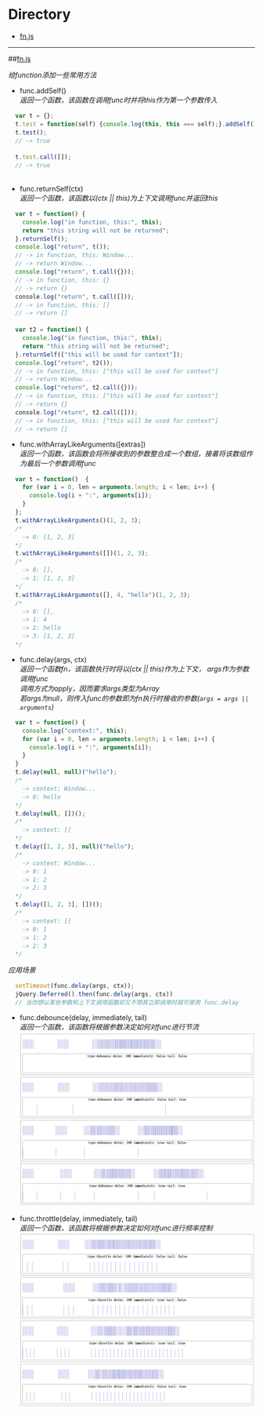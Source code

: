 # Directory
- [fn.js](#fnjs)

---

##[fn.js](./fn.js)

*给function添加一些常用方法*

- func.addSelf()  
*返回一个函数，该函数在调用func时并将this作为第一个参数传入*
```js
  var t = {};
  t.test = function(self) {console.log(this, this === self);}.addSelf();
  t.test();
  // -> true
  
  t.test.call([]);
  // -> true
  
```

- func.returnSelf(ctx)  
*返回一个函数，该函数以(ctx || this)为上下文调用func并返回this*
```js
  var t = function() {
    console.log("in function, this:", this);
    return "this string will not be returned";
  }.returnSelf();
  console.log("return", t());
  // -> in function, this: Window...
  // -> return Window...
  console.log("return", t.call({}));
  // -> in function, this: {}
  // -> return {}
  console.log("return", t.call([]));
  // -> in function, this: []
  // -> return []
  
  var t2 = function() {
    console.log("in function, this:", this);
    return "this string will not be returned";
  }.returnSelf(["this will be used for context"]);
  console.log("return", t2());
  // -> in function, this: ["this will be used for context"]
  // -> return Window...
  console.log("return", t2.call({}));
  // -> in function, this: ["this will be used for context"]
  // -> return {}
  console.log("return", t2.call([]));
  // -> in function, this: ["this will be used for context"]
  // -> return []
```

- func.withArrayLikeArguments([extras])  
*返回一个函数，该函数会将所接收到的参数整合成一个数组，接着将该数组作为最后一个参数调用func*
```js
  var t = function()  {
    for (var i = 0, len = arguments.length; i < len; i++) {
      console.log(i + ":", arguments[i]);
    }
  };
  t.withArrayLikeArguments()(1, 2, 3);
  /*
    -> 0: [1, 2, 3]
  */
  t.withArrayLikeArguments([])(1, 2, 3);
  /*
    -> 0: [],
    -> 1: [1, 2, 3]
  */
  t.withArrayLikeArguments([], 4, "hello")(1, 2, 3);
  /*
    -> 0: [],
    -> 1: 4
    -> 2: hello
    -> 3: [1, 2, 3]
  */
```

- func.delay(args, ctx)  
*返回一个函数fn，该函数执行时将以(ctx || this)作为上下文， args作为参数调用func  
调用方式为apply，因而要求args类型为Array  
若args为null，则传入func的参数即为fn执行时接收的参数(`args = args || arguments`)*
```js
  var t = function() {
    console.log("context:", this);
    for (var i = 0, len = arguments.length; i < len; i++) {
      console.log(i + ":", arguments[i]);
    }
  }
  t.delay(null, null)("hello");
  /*
    -> context: Window...
    -> 0: hello
  */
  t.delay(null, [])();
  /*
    -> context: []
  */
  t.delay([1, 2, 3], null)("hello");
  /*
    -> context: Window...
    -> 0: 1
    -> 1: 2
    -> 2: 3
  */
  t.delay([1, 2, 3], [])();
  /*
    -> context: []
    -> 0: 1
    -> 1: 2
    -> 2: 3
  */
```  
*应用场景*
```js
  setTimeout(func.delay(args, ctx));
  jQuery.Deferred().then(func.delay(args, ctx))
  // 当你想以某些参数和上下文调用函数却又不想其立即调用时就可使用 func.delay
```

- func.debounce(delay, immediately, tail)  
*返回一个函数，该函数将根据参数决定如何对func进行节流*  
![debounce](./debounce.png)

- func.throttle(delay, immediately, tail)  
*返回一个函数，该函数将根据参数决定如何对func进行频率控制*  
![throttle](./throttle.png)

